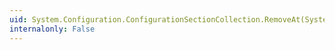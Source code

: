 ```yaml
---
uid: System.Configuration.ConfigurationSectionCollection.RemoveAt(System.Int32)
internalonly: False
---
```

